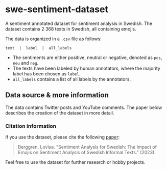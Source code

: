 # swe-sentiment-dataset

A sentiment annotated dataset for sentiment analysis in Swedish. The dataset contains 2 368 texts in Swedish, all containing emojis. 

The data is organized in a `.csv` file as follows:
```
text  |  label  |  all_labels
```

- The sentiments are either positive, neutral or negative, denoted as `pos`, `neu` and `neg`.
- The texts have been labeled by human annotators, where the majority label has been chosen as `label`. 
- `all_labels` contains a list of all labels by the annotators.

## Data source & more information

The data contains Twitter posts and YouTube comments. The paper below describes the creation of the dataset in more detail.

### Citation information

If you use the dataset, please cite the following [paper](https://www.diva-portal.org/smash/record.jsf?pid=diva2%3A1762861&dswid=4666):

> Berggren, Lovisa. "Sentiment Analysis for Swedish: The Impact of Emojis on Sentiment Analysis of Swedish Informal Texts." (2023).

Feel free to use the dataset for further research or hobby projects.
